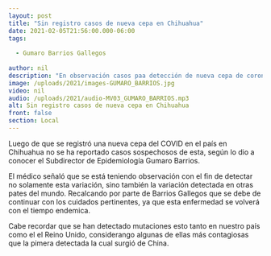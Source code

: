 ```yaml
---
layout: post
title: "Sin registro casos de nueva cepa en Chihuahua"
date: 2021-02-05T21:56:00.000-06:00
tags:
  
  - Gumaro Barrios Gallegos
  
author: nil
description: "En observación casos paa detección de nueva cepa de coronavirus."
image: /uploads/2021/images-GUMARO_BARRIOS.jpg
video: nil
audio: /uploads/2021/audio-MV03_GUMARO_BARRIOS.mp3
alt: Sin registro casos de nueva cepa en Chihuahua
front: false
section: Local
---
```


Luego de que se registró una nueva cepa del COVID en el país en Chihuahua no se ha reportado casos sospechosos de esta, según lo dio a conocer el Subdirector de Epidemiología Gumaro Barrios.

El médico señaló que se está teniendo observación con el fin de detectar no solamente esta variación, sino también la variación detectada en otras pates del mundo. Recalcando por parte de Barrios Gallegos que se debe de continuar con los cuidados pertinentes, ya que esta enfermedad se volverá con el tiempo endemica.

Cabe recordar que se han detectado mutaciones esto tanto en nuestro país como el el Reino Unido, considerango algunas de ellas más contagiosas que la pimera detectada la cual surgió de China.
